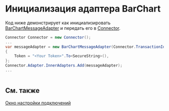 # Инициализация адаптера BarChart

Код ниже демонстрирует как инициализировать [BarChartMessageAdapter](xref:StockSharp.BarChart.BarChartMessageAdapter) и передать его в [Connector](xref:StockSharp.Algo.Connector).

```cs
Connector Connector = new Connector();				
...				
var messageAdapter = new BarChartMessageAdapter(Connector.TransactionIdGenerator)
{
    Token = "<Your Token>".To<SecureString>(),
};
Connector.Adapter.InnerAdapters.Add(messageAdapter);
...	
							
```

## См. также

[Окно настройки подключений](API_UI_ConnectorWindow.md)
